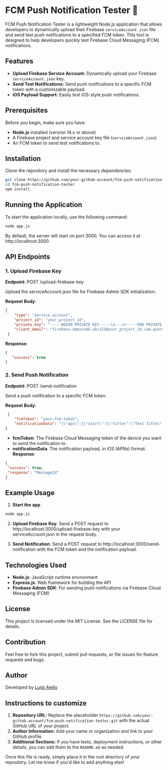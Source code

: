 # FCM Push Notification Tester 🚀

FCM Push Notification Tester is a lightweight Node.js application that allows developers to dynamically upload their Firebase `serviceAccount.json` file and send test push notifications to a specified FCM token. This tool is designed to help developers quickly test Firebase Cloud Messaging (FCM) notifications.

## Features

- **Upload Firebase Service Account:** Dynamically upload your Firebase `serviceAccount.json` key.
- **Send Test Notifications:** Send push notifications to a specific FCM token with a customizable payload.
- **iOS Payload Support:** Easily test iOS-style push notifications.

## Prerequisites

Before you begin, make sure you have:

- **Node.js** installed (version 14.x or above)
- A Firebase project and service account key file (`serviceAccount.json`)
- An FCM token to send test notifications to.

## Installation

Clone the repository and install the necessary dependencies:

```bash
git clone https://github.com/your-github-account/fcm-push-notification-tester.git
cd fcm-push-notification-tester
npm install
```

## Running the Application

To start the application locally, use the following command:

```bash
node app.js
```

By default, the server will start on port 3000. You can access it at http://localhost:3000.

## API Endpoints

### 1. Upload Firebase Key

**Endpoint**: POST /upload-firebase-key

Upload the serviceAccount.json file for Firebase Admin SDK initialization.

**Request Body**:

```json
{
    "type": "service_account",
    "project_id": "your_project_id",
    "private_key": "-----BEGIN PRIVATE KEY-----\n...\n-----END PRIVATE KEY-----\n",
    "client_email": "firebase-adminsdk-abc123@your_project_id.iam.gserviceaccount.com"
 }
```

**Response**:

 ```json
{
    "success": true
}
```

### 2. Send Push Notification

**Endpoint**: POST /send-notification

Send a push notification to a specific FCM token.

**Request Body**:

```json
 {
    "fcmToken": "your-fcm-token",
    "notificationData": "{\"aps\":{\"alert\":{\"title\":\"Test Title\",\"body\":\"Test Body\"}}, \"custom_data\":{\"key1\":\"value1\"}}"
}
```

- **fcmToken**: The Firebase Cloud Messaging token of the device you want to send the notification to.
- **notificationData**: The notification payload, in iOS (APNs) format.
**Response**:

 ```json
{
  "success": true,
  "response": "MessageId"
}
```

## Example Usage

1. **Start the app**

```bash
node app.js
```

2. **Upload Firebase Key**:
Send a POST request to http://localhost:3000/upload-firebase-key with your serviceAccount.json in the request body.

3. **Send Notification**:
Send a POST request to http://localhost:3000/send-notification with the FCM token and the notification payload.

## Technologies Used

- **Node.js**: JavaScript runtime environment
- **Express.js**: Web framework for building the API
- **Firebase Admin SDK**: For sending push notifications via Firebase Cloud Messaging (FCM)

## License

This project is licensed under the MIT License. See the LICENSE file for details.

## Contribution

Feel free to fork this project, submit pull requests, or file issues for feature requests and bugs.

## Author

Developed by [Luigi Aiello](https://github.com/hihelloluigi)

## Instructions to customize

1. **Repository URL:** Replace the placeholder `https://github.com/your-github-account/fcm-push-notification-tester.git` with the actual GitHub URL of your project.
2. **Author Information:** Add your name or organization and link to your GitHub profile.
3. **Additional Sections:** If you have tests, deployment instructions, or other details, you can add them to the `README.md` as needed.

Once this file is ready, simply place it in the root directory of your repository. Let me know if you'd like to add anything else!